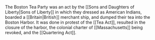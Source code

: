 The Boston Tea Party was an act by the [[Sons and Daughters of Liberty|Sons of Liberty]] in which they dressed as American Indians, boarded a [[Britain|British]] merchant ship, and dumped their tea into the Boston Harbor. It was done in protest of the [[Tea Act]], resulted in the closure of the harbor, the colonial charter of [[Massachusetts]] being revoked, and the [[Quartering Act]].